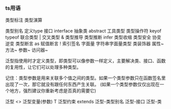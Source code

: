 ### ts用语

类型标注
类型演算

类型别名 定义type
接口 interface
抽象类 abstract
工具类型
类型操作符 keyof typeof
联合类型 |
交叉类型 &
类型推导
类型推断 infer
类型收缩
类型安全 协变 逆变
类型断言 as
赋值断言 !
索引签名
字面量
字符串字面量类型
类装饰器 属性~ 方法~ 参数~ 访问器~




泛型指使用时才定义类型，即类型可以像参数一样定义，主要解决类、接口、函数的复用性，让它们可以处理多种类型。

记住：类型参数是用来关联多个值之间的类型。如果一个类型参数只在函数签名里出现了一次，那它就没有跟任何东西产生关联。
(如果一个类型参数仅仅出现在一个地方，强烈建议你重新考虑是否真的需要它)


泛型 <>
泛型变量(参数) T
泛型约束 extends
泛型-类型别名
泛型-接口
泛型-类